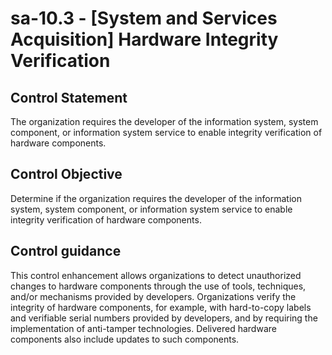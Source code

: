 # sa-10.3 - \[System and Services Acquisition\] Hardware Integrity Verification

## Control Statement

The organization requires the developer of the information system, system component, or information system service to enable integrity verification of hardware components.

## Control Objective

Determine if the organization requires the developer of the information system, system component, or information system service to enable integrity verification of hardware components.

## Control guidance

This control enhancement allows organizations to detect unauthorized changes to hardware components through the use of tools, techniques, and/or mechanisms provided by developers. Organizations verify the integrity of hardware components, for example, with hard-to-copy labels and verifiable serial numbers provided by developers, and by requiring the implementation of anti-tamper technologies. Delivered hardware components also include updates to such components.
